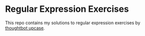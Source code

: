 # Regular Expression Exercises

This repo contains my solutions to regular expression exercises by [thoughtbot upcase](https://thoughtbot.com/upcase/regular-expressions).